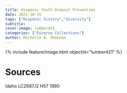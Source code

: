 ```yaml
---
title: Hispanic Youth Dropout Prevention
date: 2021-10-15
tags: ["Hispanic history","diversity"]
subtitle: 
cover-image: lumber421
categories: ["Diverse Collections"]
author: Michelle A. Shannon
---
```


{% include feature/image.html objectid="lumber421" %}

# Sources

Idaho LC2687.I2 H57 1990